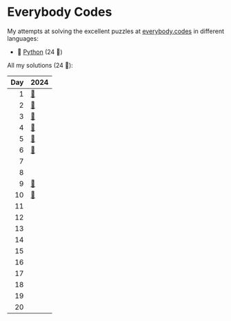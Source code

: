 # Everybody Codes

My attempts at solving the excellent puzzles at [everybody.codes](http://everybody.codes/) in different languages:

- 🐍 [Python](python/) (24 🦆)

All my solutions (24 🦆):

|   Day | 2024                                                                         |
|------:|:-----------------------------------------------------------------------------|
|     1 | [🐍](python/2024_the_kingdom_of_algorithmia/01_the_battle_for_the_farmlands) |
|     2 | [🐍](python/2024_the_kingdom_of_algorithmia/02_the_runes_of_power)           |
|     3 | [🐍](python/2024_the_kingdom_of_algorithmia/03_mining_maestro)               |
|     4 | [🐍](python/2024_the_kingdom_of_algorithmia/04_royal_smiths_puzzle)          |
|     5 | [🐍](python/2024_the_kingdom_of_algorithmia/05_pseudo-random_clap_dance)     |
|     6 | [🐍](python/2024_the_kingdom_of_algorithmia/06_the_tree_of_titans)           |
|     7 |                                                                              |
|     8 |                                                                              |
|     9 | [🐍](python/2024_the_kingdom_of_algorithmia/09_sparkling_bugs)               |
|    10 | [🐍](python/2024_the_kingdom_of_algorithmia/10_shrine_needs_to_shine)        |
|    11 |                                                                              |
|    12 |                                                                              |
|    13 |                                                                              |
|    14 |                                                                              |
|    15 |                                                                              |
|    16 |                                                                              |
|    17 |                                                                              |
|    18 |                                                                              |
|    19 |                                                                              |
|    20 |                                                                              |
